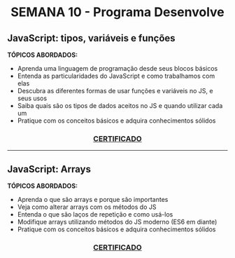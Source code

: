 # <p align="center">SEMANA 10 - Programa Desenvolve

## JavaScript: tipos, variáveis e funções

**TÓPICOS ABORDADOS:**
* Aprenda uma linguagem de programação desde seus blocos básicos
* Entenda as particularidades do JavaScript e como trabalhamos com elas
* Descubra as diferentes formas de usar funções e variáveis no JS, e seus usos
* Saiba quais são os tipos de dados aceitos no JS e quando utilizar cada um
* Pratique com os conceitos básicos e adquira conhecimentos sólidos

### <p align="center"> [CERTIFICADO](https://cursos.alura.com.br/certificate/9418f835-58a4-4967-b68a-db74607b2759)

---

## JavaScript: Arrays

**TÓPICOS ABORDADOS:**
* Aprenda o que são arrays e porque são importantes
* Veja como alterar arrays com os métodos do JS
* Entenda o que são laços de repetição e como usá-los
* Modifique arrays utilizando métodos do JS moderno (ES6 em diante)
* Pratique com os conceitos básicos e adquira conhecimentos sólidos

### <p align="center"> [CERTIFICADO](https://cursos.alura.com.br/certificate/1b504697-be2f-4a95-b4c3-5549f652fb6f)

